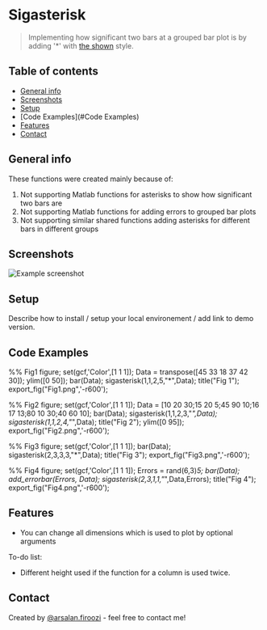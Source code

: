 # Sigasterisk
> Implementing how significant two bars at a grouped bar plot is by adding '*' with [the shown](#screenshots) style.

## Table of contents
* [General info](#general-info)
* [Screenshots](#screenshots)
* [Setup](#setup)
* [Code Examples](#Code Examples)
* [Features](#features)
* [Contact](#contact)

## General info
These functions were created mainly because of:
1. Not supporting Matlab functions for asterisks to show how significant two bars are
2. Not supporting Matlab functions for adding errors to grouped bar plots
3. Not supporting similar shared functions adding asterisks for different bars in different groups 

## Screenshots
![Example screenshot](demo.png)

## Setup
Describe how to install / setup your local environement / add link to demo version.

## Code Examples

%% Fig1
figure;
set(gcf,'Color',[1 1 1]);
Data = transpose([45 33 18 37 42 30]);
ylim([0 50]);
bar(Data);
sigasterisk(1,1,2,5,"*",Data);
title("Fig 1");
export_fig("Fig1.png",'-r600');

%% Fig2
figure;
set(gcf,'Color',[1 1 1]);
Data = [10 20 30;15 20 5;45 90 10;16 17 13;80 10 30;40 60 10];
bar(Data);
sigasterisk(1,1,2,3,"*",Data);
sigasterisk(1,1,2,4,"*",Data);
title("Fig 2");
ylim([0 95]);
export_fig("Fig2.png",'-r600');

%% Fig3
figure;
set(gcf,'Color',[1 1 1]);
bar(Data);
sigasterisk(2,3,3,3,"*",Data);
title("Fig 3");
export_fig("Fig3.png",'-r600');

%% Fig4
figure;
set(gcf,'Color',[1 1 1]);
Errors = rand(6,3)*5;
bar(Data);
add_errorbar(Errors, Data);
sigasterisk(2,3,1,1,"*",Data,Errors);
title("Fig 4");
export_fig("Fig4.png",'-r600');


## Features
* You can change all dimensions which is used to plot by optional arguments

To-do list:
* Different height used if the function for a column is used twice.

## Contact
Created by [@arsalan.firoozi](https://ee.sharif.ir/~firoozi.arsalan) - feel free to contact me!